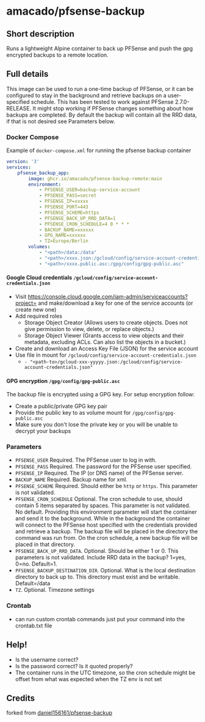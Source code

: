 # amacado/pfsense-backup

## Short description
Runs a lightweight Alpine container to back up  PFSense and push the gpg encrypted backups to a remote location.

## Full details
This image can be used to run a one-time backup of PFSense, or it can be configured to stay in the background and retrieve backups on a user-specified schedule.
This has been tested to work against PFSense 2.7.0-RELEASE. It might stop working if PFSense changes something about how backups are completed.
By default the backup will contain all the RRD data, if that is not desired see Parameters below.

### Docker Compose
Example of `docker-compose.xml` for running the pfsense backup container

```yaml
version: '3'
services:
    pfsense_backup_app:
        image: ghcr.io/amacado/pfsense-backup-remote:main
        environment:
            - PFSENSE_USER=backup-service-account
            - PFSENSE_PASS=secret
            - PFSENSE_IP=xxxxx
            - PFSENSE_PORT=443
            - PFSENSE_SCHEME=https
            - PFSENSE_BACK_UP_RRD_DATA=1
            - PFSENSE_CRON_SCHEDULE=4 0 * * *
            - BACKUP_NAME=xxxxxx
            - GPG_NAME=xxxxxx
            - TZ=Europe/Berlin
        volumes:
            - "<path>/data:/data"
            - "<path>/xxxx.json:/gcloud/config/service-account-credentials.json"
            - "<path>/xxxx.public.asc:/gpg/config/gpg-public.asc"

```

#### Google Cloud credentials `/gcloud/config/service-account-credentials.json`
* Visit https://console.cloud.google.com/iam-admin/serviceaccounts?project=<YOUR-PROJECT> and make/download a key for one of the service accounts (or create new one)
* Add required roles 
  * Storage Object Creator (Allows users to create objects. Does not give permission to view, delete, or replace objects.)
  * Storage Object Viewer (Grants access to view objects and their metadata, excluding ACLs. Can also list the objects in a bucket.)
* Create and download an Access Key File (JSON) for the service account
* Use file in mount for `/gcloud/config/service-account-credentials.json`
  * `- "<path-to>/gcloud-xxx-yyyyy.json:/gcloud/config/service-account-credentials.json"`

#### GPG encryption `/gpg/config/gpg-public.asc`
The backup file is encrypted using a GPG key. For setup encryption follow:
* Create a public/private GPG key pair
* Provide the public key to as volume mount for `/gpg/config/gpg-public.asc`
* Make sure you don't lose the private key or you will be unable to decrypt your backups


### Parameters
- `PFSENSE_USER` Required. The PFSense user to log in with.
- `PFSENSE_PASS` Required. The password for the PFSense user specified.
- `PFSENSE_IP` Required. The IP (or DNS name) of the PFSense server.
- `BACKUP_NAME` Required. Backup name for xml.
- `PFSENSE_SCHEME` Required. Should either be `http` or `https`. This parameter is not validated.
- `PFSENSE_CRON_SCHEDULE` Optional. The cron schedule to use, should contain 5 items separated by spaces. This parameter is not validated. No default. Providing this environment parameter will start the container and send it to the background. While in the background the container will connect to the PFSense host specified with the credentials provided and retrieve a backup. The backup file will be placed in the directory the command was run from. On the cron schedule, a new backup file will be placed in that directory.
- `PFSENSE_BACK_UP_RRD_DATA`. Optional. Should be either 1 or 0. This parameters is not validated. Include RRD data in the backup? 1=yes, 0=no. Default=1. 
- `PFSENSE_BACKUP_DESTINATION_DIR`. Optional. What is the local destination directory to back up to. This directory must exist and be writable. Default=/data
- `TZ`. Optional. Timezone settings

### Crontab
- can run custom crontab commands just put your command into the crontab.txt file

## Help!
- Is the username correct?
- Is the password correct? Is it quoted properly?
- The container runs in the UTC timezone, so the cron schedule might be offset from what was expected when the TZ env is not set

## Credits
forked from [daniel156161/pfsense-backup](https://github.com/daniel156161/pfsense-backup)
